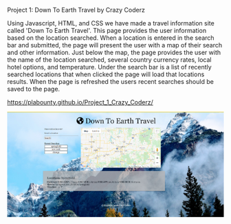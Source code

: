 Project 1: Down To Earth Travel by Crazy Coderz

Using Javascript, HTML, and CSS we have made a travel information site called 'Down To Earth Travel'. This page provides the user information based on the location searched. When a location is entered in the search bar and submitted, the page will present the user with a map of their search and other information. Just below the map, the page provides the user with the name of the location searched, several country currency rates, local hotel options, and temperature. Under the search bar is a list of recently searched locations that when clicked the page will load that locations results. When the page is refreshed the users recent searches should be saved to the page.

https://plabounty.github.io/Project_1_Crazy_Coderz/

![Project 1 screenshot](Assets/Screenshot.png?raw=true "Screenshot")